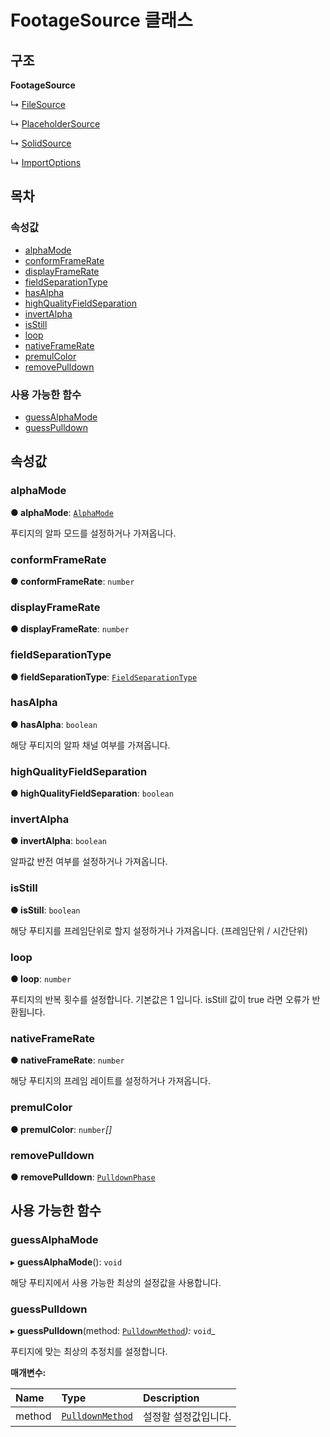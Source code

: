 # FootageSource 클래스

## 구조

**FootageSource**

↳ [FileSource](filesource-class.md)

↳ [PlaceholderSource](placeholdersource-class.md)

↳ [SolidSource](solidsource-class.md)

↳ [ImportOptions](importoptions-class.md)

## 목차

### 속성값

* [alphaMode](footagesource-class.md#alphamode)
* [conformFrameRate](footagesource-class.md#conformframerate)
* [displayFrameRate](footagesource-class.md#displayframerate)
* [fieldSeparationType](footagesource-class.md#fieldseparationtype)
* [hasAlpha](footagesource-class.md#hasalpha)
* [highQualityFieldSeparation](footagesource-class.md#highqualityfieldseparation)
* [invertAlpha](footagesource-class.md#invertalpha)
* [isStill](footagesource-class.md#isstill)
* [loop](footagesource-class.md#loop)
* [nativeFrameRate](footagesource-class.md#nativeframerate)
* [premulColor](footagesource-class.md#premulcolor)
* [removePulldown](footagesource-class.md#removepulldown)

### 사용 가능한 함수

* [guessAlphaMode](footagesource-class.md#guessalphamode)
* [guessPulldown](footagesource-class.md#guesspulldown)

## 속성값

### alphaMode  <a id="alphamode"></a>

**● alphaMode**: [`AlphaMode`](../etc/enum/_affectscript_.affectscriptapi.alphamode.md)

푸티지의 알파 모드를 설정하거나 가져옵니다.

### conformFrameRate  <a id="conformframerate"></a>

**● conformFrameRate**: `number`

### displayFrameRate  <a id="displayframerate"></a>

**● displayFrameRate**: `number`

### fieldSeparationType  <a id="fieldseparationtype"></a>

**● fieldSeparationType**: [`FieldSeparationType`](../etc/enum/_affectscript_.affectscriptapi.fieldseparationtype.md)

### hasAlpha  <a id="hasalpha"></a>

**● hasAlpha**: `boolean`

해당 푸티지의 알파 채널 여부를 가져옵니다.

### highQualityFieldSeparation  <a id="highqualityfieldseparation"></a>

**● highQualityFieldSeparation**: `boolean`

### invertAlpha  <a id="invertalpha"></a>

**● invertAlpha**: `boolean`

알파값 반전 여부를 설정하거나 가져옵니다.

### isStill  <a id="isstill"></a>

**● isStill**: `boolean`

해당 푸티지를 프레임단위로 할지 설정하거나 가져옵니다. \(프레임단위 / 시간단위\)

### loop  <a id="loop"></a>

**● loop**: `number`

푸티지의 반복 횟수를 설정합니다. 기본값은 1 입니다. isStill 값이 true 라면 오류가 반환됩니다.

### nativeFrameRate  <a id="nativeframerate"></a>

**● nativeFrameRate**: `number`

해당 푸티지의 프레임 레이트를 설정하거나 가져옵니다.

### premulColor  <a id="premulcolor"></a>

**● premulColor**: `number`_\[\]_

### removePulldown  <a id="removepulldown"></a>

**● removePulldown**: [`PulldownPhase`](../etc/class/pulldownphase-class.md)

## 사용 가능한 함수

### guessAlphaMode  <a id="guessalphamode"></a>

▸ **guessAlphaMode**\(\): `void`

해당 푸티지에서 사용 가능한 최상의 설정값을 사용합니다.

### guessPulldown  <a id="guesspulldown"></a>

▸ **guessPulldown**\(method: [`PulldownMethod`](../etc/enum/_affectscript_.affectscriptapi.pulldownmethod.md)_\):_ `void`\_

푸티지에 맞는 최상의 추정치를 설정합니다.

**매개변수:**

| Name | Type | Description |
| :--- | :--- | :--- |
| method | [`PulldownMethod`](../etc/enum/_affectscript_.affectscriptapi.pulldownmethod.md) | 설정할 설정값입니다. |

